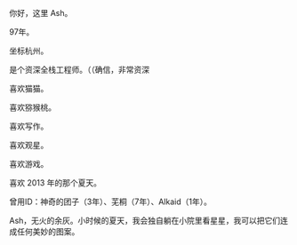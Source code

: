 你好，这里 Ash。

97年。

坐标杭州。

是个资深全栈工程师。（（确信，非常资深

喜欢猫猫。

喜欢猕猴桃。

喜欢写作。

喜欢观星。

喜欢游戏。

喜欢 2013 年的那个夏天。

曾用ID：神奇的团子（3年）、芜桐（7年）、Alkaid（1年）。

Ash，无火的余灰。小时候的夏天，我会独自躺在小院里看星星，我可以把它们连成任何美妙的图案。


